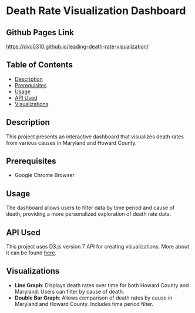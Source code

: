 # Death Rate Visualization Dashboard

## Github Pages Link

https://dvc0310.github.io/leading-death-rate-visualization/

## Table of Contents

- [Description](#description)
- [Prerequisites](#prerequisites)
- [Usage](#usage)
- [API Used](#api-used)
- [Visualizations](#visualizations)

## Description

This project presents an interactive dashboard that visualizes death rates from various causes in Maryland and Howard County. 


## Prerequisites

- Google Chrome Browser


## Usage

The dashboard allows users to filter data by time period and cause of death, providing a more personalized exploration of death rate data.

## API Used

This project uses D3.js version 7 API for creating visualizations. More about it can be found [here](https://d3js.org/).

## Visualizations

- **Line Graph**: Displays death rates over time for both Howard County and Maryland. Users can filter by cause of death.
- **Double Bar Graph**: Allows comparison of death rates by cause in Maryland and Howard County. Includes time period filter.


